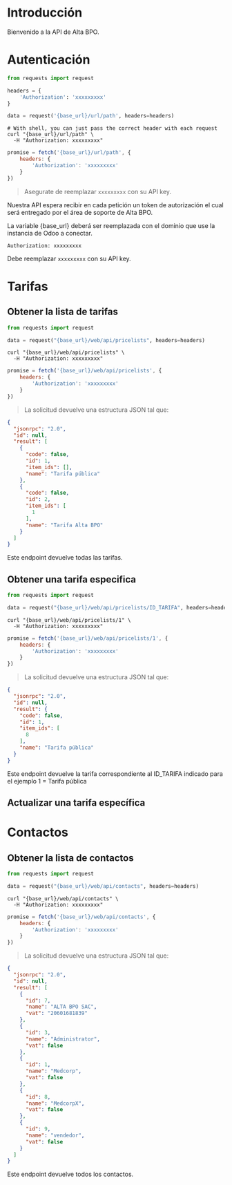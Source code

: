 # Introducción

Bienvenido a la API de Alta BPO.

# Autenticación

```python
from requests import request

headers = {
    'Authorization': 'xxxxxxxxx'
}

data = request('{base_url}/url/path', headers=headers)
```

```shell
# With shell, you can just pass the correct header with each request
curl "{base_url}/url/path" \
  -H "Authorization: xxxxxxxxx"
```

```javascript
promise = fetch('{base_url}/url/path', {
    headers: {
        'Authorization': 'xxxxxxxxx'
    }
})
```

> Asegurate de reemplazar `xxxxxxxxx` con su API key.

Nuestra API espera recibir en cada petición un token de autorización el cual será entregado por el área de soporte de
Alta BPO.

La variable {base_url} deberá ser reemplazada con el dominio que use la instancia de Odoo a conectar.

`Authorization: xxxxxxxxx`

<aside class="notice">
Debe reemplazar <code>xxxxxxxxx</code> con su API key.
</aside>

# Tarifas

## Obtener la lista de tarifas

```python
from requests import request

data = request("{base_url}/web/api/pricelists", headers=headers)
```

```shell
curl "{base_url}/web/api/pricelists" \
  -H "Authorization: xxxxxxxxx"
```

```javascript
promise = fetch('{base_url}/web/api/pricelists', {
    headers: {
        'Authorization': 'xxxxxxxxx'
    }
})
```

> La solicitud devuelve una estructura JSON tal que:

```json
{
  "jsonrpc": "2.0",
  "id": null,
  "result": [
    {
      "code": false,
      "id": 1,
      "item_ids": [],
      "name": "Tarifa pública"
    },
    {
      "code": false,
      "id": 2,
      "item_ids": [
        1
      ],
      "name": "Tarifa Alta BPO"
    }
  ]
}
```

Este endpoint devuelve todas las tarifas.

## Obtener una tarifa especifica

```python
from requests import request

data = request("{base_url}/web/api/pricelists/ID_TARIFA", headers=headers)
```

```shell
curl "{base_url}/web/api/pricelists/1" \
  -H "Authorization: xxxxxxxxx"
```

```javascript
promise = fetch('{base_url}/web/api/pricelists/1', {
    headers: {
        'Authorization': 'xxxxxxxxx'
    }
})
```

> La solicitud devuelve una estructura JSON tal que:

```json
{
  "jsonrpc": "2.0",
  "id": null,
  "result": {
    "code": false,
    "id": 1,
    "item_ids": [
      8
    ],
    "name": "Tarifa pública"
  }
}
```

Este endpoint devuelve la tarifa correspondiente al ID_TARIFA indicado para el ejemplo 1 = Tarifa pública

## Actualizar una tarifa específica

# Contactos

## Obtener la lista de contactos

```python
from requests import request

data = request("{base_url}/web/api/contacts", headers=headers)
```

```shell
curl "{base_url}/web/api/contacts" \
  -H "Authorization: xxxxxxxxx"
```

```javascript
promise = fetch('{base_url}/web/api/contacts', {
    headers: {
        'Authorization': 'xxxxxxxxx'
    }
})
```

> La solicitud devuelve una estructura JSON tal que:

```json
{
  "jsonrpc": "2.0",
  "id": null,
  "result": [
    {
      "id": 7,
      "name": "ALTA BPO SAC",
      "vat": "20601681839"
    },
    {
      "id": 3,
      "name": "Administrator",
      "vat": false
    },
    {
      "id": 1,
      "name": "Medcorp",
      "vat": false
    },
    {
      "id": 8,
      "name": "MedcorpX",
      "vat": false
    },
    {
      "id": 9,
      "name": "vendedor",
      "vat": false
    }
  ]
}
```

Este endpoint devuelve todos los contactos.
